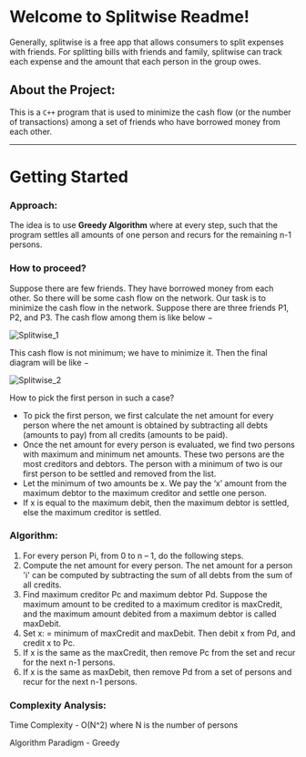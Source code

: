 # Welcome to Splitwise Readme!

Generally, splitwise is a free app that allows consumers to split expenses with friends. For splitting bills with friends and family, splitwise can track each expense and the amount that each person in the group owes.

## About the Project:

This is a ```C++``` program that is used to minimize the cash flow (or the number of transactions) among a set of friends who have borrowed money from each other. 

---

# Getting Started

### Approach:

The idea is to use **Greedy Algorithm** where at every step, such that the program settles all amounts of one person and recurs for the remaining n-1 persons. 

### How to proceed?

Suppose there are few friends. They have borrowed money from each other. So there will be some cash flow on the network. Our task is to minimize the cash flow in the network. Suppose there are three friends P1, P2, and P3. The cash flow among them is like below −

![Splitwise_1](https://user-images.githubusercontent.com/53916781/126213504-78531a30-4c13-4b56-9688-88e943b3b638.jpg)

This cash flow is not minimum; we have to minimize it. Then the final diagram will be like −

![Splitwise_2](https://user-images.githubusercontent.com/53916781/126213533-f1f2664a-f217-44dc-be37-6f703cf594f6.jpg)

How to pick the first person in such a case? 
- To pick the first person, we first calculate the net amount for every person where the net amount is obtained by subtracting all debts (amounts to pay) from all credits (amounts to be paid). 
- Once the net amount for every person is evaluated, we find two persons with maximum and minimum net amounts. These two persons are the most creditors and debtors. The person with a minimum of two is our first person to be settled and removed from the list. 
- Let the minimum of two amounts be x. We pay the ‘x’ amount from the maximum debtor to the maximum creditor and settle one person. 
- If x is equal to the maximum debit, then the maximum debtor is settled, else the maximum creditor is settled.

### Algorithm:

1. For every person Pi, from 0 to n – 1, do the following steps.
2. Compute the net amount for every person. The net amount for a person 'i' can be computed by subtracting the sum of all debts from the sum of all credits.
3. Find maximum creditor Pc and maximum debtor Pd. Suppose the maximum amount to be credited to a maximum creditor is maxCredit, and the maximum amount debited from a maximum debtor is called maxDebit.
4. Set x: = minimum of maxCredit and maxDebit. Then debit x from Pd, and credit x to Pc.
5. If x is the same as the maxCredit, then remove Pc from the set and recur for the next n-1 persons.
6. If x is the same as maxDebit, then remove Pd from a set of persons and recur for the next n-1 persons.

### Complexity Analysis:

Time Complexity - O(N^2) where N is the number of persons

Algorithm Paradigm - Greedy
